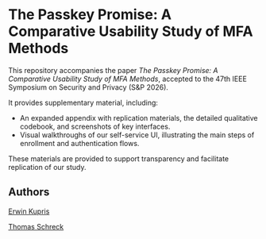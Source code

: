# The Passkey Promise: A Comparative Usability Study of MFA Methods

This repository accompanies the paper _The Passkey Promise: A Comparative Usability Study of MFA Methods_, accepted to the 47th IEEE Symposium on Security and Privacy (S&P 2026).

It provides supplementary material, including:
- An expanded appendix with replication materials, the detailed qualitative codebook, and screenshots of key interfaces.
- Visual walkthroughs of our self-service UI, illustrating the main steps of enrollment and authentication flows.

These materials are provided to support transparency and facilitate replication of our study.

## Authors

[Erwin Kupris](mailto:erwin.kupris@hm.edu)

[Thomas Schreck](mailto:thomas.schreck@hm.edu)
